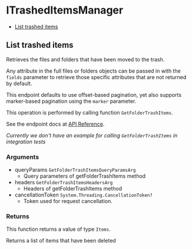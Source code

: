# ITrashedItemsManager


- [List trashed items](#list-trashed-items)

## List trashed items

Retrieves the files and folders that have been moved
to the trash.

Any attribute in the full files or folders objects can be passed
in with the `fields` parameter to retrieve those specific
attributes that are not returned by default.

This endpoint defaults to use offset-based pagination, yet also supports
marker-based pagination using the `marker` parameter.

This operation is performed by calling function `GetFolderTrashItems`.

See the endpoint docs at
[API Reference](https://developer.box.com/reference/get-folders-trash-items/).

*Currently we don't have an example for calling `GetFolderTrashItems` in integration tests*

### Arguments

- queryParams `GetFolderTrashItemsQueryParamsArg`
  - Query parameters of getFolderTrashItems method
- headers `GetFolderTrashItemsHeadersArg`
  - Headers of getFolderTrashItems method
- cancellationToken `System.Threading.CancellationToken?`
  - Token used for request cancellation.


### Returns

This function returns a value of type `Items`.

Returns a list of items that have been deleted


